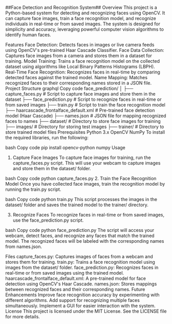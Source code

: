##Face Detection and Recognition System##
Overview
This project is a Python-based system for detecting and recognizing faces using OpenCV. It can capture face images, train a face recognition model, and recognize individuals in real-time or from saved images. The system is designed for simplicity and accuracy, leveraging powerful computer vision algorithms to identify human faces.

Features
Face Detection: Detects faces in images or live camera feeds using OpenCV's pre-trained Haar Cascade Classifier.
Face Data Collection: Captures face images from a camera and stores them in a dataset for training.
Model Training: Trains a face recognition model on the collected dataset using algorithms like Local Binary Patterns Histograms (LBPH).
Real-Time Face Recognition: Recognizes faces in real-time by comparing detected faces against the trained model.
Name Mapping: Matches recognized faces to their corresponding names stored in a JSON file.
Project Structure
graphql
Copy code
face_prediction/
│
├── capture_faces.py                # Script to capture face images and store them in the dataset
├── face_prediction.py              # Script to recognize faces in real-time or from saved images
├── train.py                        # Script to train the face recognition model
├── haarcascade_frontalface_default.xml # Pre-trained face detection model (Haar Cascade)
├── names.json                      # JSON file for mapping recognized faces to names
├── dataset/                        # Directory to store face images for training
├── images/                         # Directory for storing test images
├── trainer/                        # Directory to store trained model files
Prerequisites
Python 3.x
OpenCV
NumPy
To install the required libraries, run the following:

bash
Copy code
pip install opencv-python numpy
Usage
1. Capture Face Images
To capture face images for training, run the capture_faces.py script. This will use your webcam to capture images and store them in the dataset/ folder.

bash
Copy code
python capture_faces.py
2. Train the Face Recognition Model
Once you have collected face images, train the recognition model by running the train.py script.

bash
Copy code
python train.py
This script processes the images in the dataset/ folder and saves the trained model to the trainer/ directory.

3. Recognize Faces
To recognize faces in real-time or from saved images, use the face_prediction.py script.

bash
Copy code
python face_prediction.py
The script will access your webcam, detect faces, and recognize any faces that match the trained model. The recognized faces will be labeled with the corresponding names from names.json.

Files
capture_faces.py: Captures images of faces from a webcam and stores them for training.
train.py: Trains a face recognition model using images from the dataset/ folder.
face_prediction.py: Recognizes faces in real-time or from saved images using the trained model.
haarcascade_frontalface_default.xml: A pre-trained model for face detection using OpenCV's Haar Cascade.
names.json: Stores mappings between recognized faces and their corresponding names.
Future Enhancements
Improve face recognition accuracy by experimenting with different algorithms.
Add support for recognizing multiple faces simultaneously.
Implement a GUI for easier interaction with the system.
License
This project is licensed under the MIT License. See the LICENSE file for more details.
